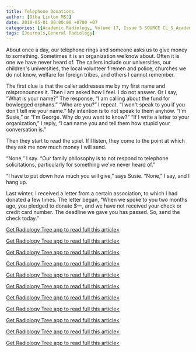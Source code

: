 ```yaml
---
title: Telephone Donations
author: [Otha Linton MSJ]
date: 2010-05-01 00:00:00 +0700 +07
categories: [{Academic Radiology, Volume 17, Issue 5 SOURCE CL_S_AcademicRadiologyVolume17Issue5 1}]
tags: [Journals,General Radiology]
---
```

About once a day, our telephone rings and someone asks us to give money to something. Sometimes it is an organization we know about. Often it is one we have never heard of. The callers include our universities, our children's universities, the local volunteer firemen and police, churches we do not know, welfare for foreign tribes, and others I cannot remember.

The first clue is that the caller addresses me by my first name and mispronounces it. Then I am asked how I feel. I do not answer. Or I say, “What is your name?” The response, “I am calling about the fund for bowlegged orphans.” “Who are you?” I repeat. “I won't speak to you if you don't tell me your name.” My intention is to not speak to them anyhow. “I'm Susie,” or “I'm George. Why do you want to know?” “If I write a letter to your organization,” I reply, “I can name you and tell them how stupid your conversation is.”

Then they start to read the spiel. If I listen, they come to the point at which they ask me now much money I will send.

“None,” I say. “Our family philosophy is to not respond to telephone solicitations, particularly for something we've never heard of.”

“I have to put down how much you will give,” says Susie. “None,” I say, and I hang up.

Last winter, I received a letter from a certain association, to which I had donated a few times. The letter began, “When we spoke to you two months ago, you pledged to donate $—, and we have not received your check or credit card number. The deadline we gave you has passed. So, send the check today.”

[Get Radiology Tree app to read full this article<](https://clinicalpub.com/app)

[Get Radiology Tree app to read full this article<](https://clinicalpub.com/app)

[Get Radiology Tree app to read full this article<](https://clinicalpub.com/app)

[Get Radiology Tree app to read full this article<](https://clinicalpub.com/app)

[Get Radiology Tree app to read full this article<](https://clinicalpub.com/app)

[Get Radiology Tree app to read full this article<](https://clinicalpub.com/app)

[Get Radiology Tree app to read full this article<](https://clinicalpub.com/app)

[Get Radiology Tree app to read full this article<](https://clinicalpub.com/app)

[Get Radiology Tree app to read full this article<](https://clinicalpub.com/app)

[Get Radiology Tree app to read full this article<](https://clinicalpub.com/app)

[Get Radiology Tree app to read full this article<](https://clinicalpub.com/app)